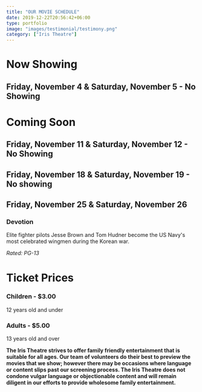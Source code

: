 ```yaml
---
title: "OUR MOVIE SCHEDULE"
date: 2019-12-22T20:56:42+06:00
type: portfolio
image: "images/testimonial/testimony.png"
category: ["Iris Theatre"]
---
```


# Now Showing

## Friday, November 4 & Saturday, November 5 - No Showing

# Coming Soon 

## Friday, November 11 & Saturday, November 12 - No Showing

## Friday, November 18 & Saturday, November 19 - No showing 

## Friday, November 25 & Saturday, November 26 

### Devotion

Elite fighter pilots Jesse Brown and Tom Hudner become the US Navy's most celebrated wingmen during the Korean war.

_Rated: PG-13_

# Ticket Prices

### Children - $3.00
12 years old and under

### Adults - $5.00 
13 years old and over

**The Iris Theatre strives to offer family friendly entertainment that is suitable for all ages. Our team of volunteers do their best to preview the movies that we show; however there may be occasions where language or content slips past our screening process. The Iris Theatre does not condone vulgar language or objectionable content and will remain diligent in our efforts to provide wholesome family entertainment.**
